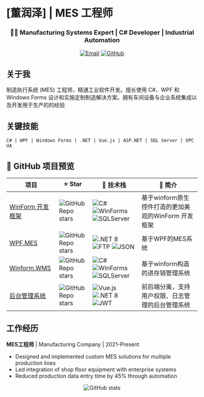 # [董润泽] | MES 工程师

<div align="center">
  <h3>👨‍💻 Manufacturing Systems Expert | C# Developer | Industrial Automation</h3>
  
  [![Email](https://img.shields.io/badge/Email-Contact-blue?style=flat-square&logo=gmail)](mailto:1749492810@qq.com)
  [![GitHub](https://img.shields.io/badge/GitHub-Follow-blue?style=flat-square&logo=github)](https://github.com/baitianbt)
</div>

## 关于我


制造执行系统 (MES) 工程师，精通工业软件开发。擅长使用 C#、WPF 和 Windows Forms 设计和实施定制制造解决方案。拥有车间设备与企业系统集成以及开发用于生产的的经验

## 关键技能

```
C# | WPF | Windows Forms | .NET | Vue.js | ASP.NET | SQL Server | OPC UA
```


## 📌 GitHub 项目预览

| 项目 | ⭐ Star | 🧰 技术栈 | 📄 简介 |
|------|--------|-----------|--------|
| [WinForm 开发框架](https://github.com/baitianbt/GC-MES) | ![GitHub Repo stars](https://img.shields.io/github/stars/baitianbt/GC-MES?style=social) | ![C#](https://img.shields.io/badge/C%23-239120?style=flat-square&logo=c-sharp&logoColor=white) ![WinForms](https://img.shields.io/badge/WinForms-0078D6?style=flat-square&logo=windows&logoColor=white) ![SQLServer](https://img.shields.io/badge/SQL%20Server-CC2927?style=flat-square&logo=microsoftsqlserver&logoColor=white) | 基于winform原生控件打造的更加美观的WinForm 开发框架 |
| [WPF.MES](https://github.com/baitianbt/MES_WPF) | ![GitHub Repo stars](https://img.shields.io/github/stars/baitianbt/MES_WPF?style=social) | ![.NET 8](https://img.shields.io/badge/.NET_8-5C2D91?style=flat-square&logo=dotnet&logoColor=white) ![FTP](https://img.shields.io/badge/FTP-003B57?style=flat-square&logo=codeberg&logoColor=white) ![JSON](https://img.shields.io/badge/JSON-000?style=flat-square&logo=json&logoColor=white) | 基于WPF的MES系统 |
| [Winform.WMS](https://github.com/baitianbt/WMS.Winform) | ![GitHub Repo stars](https://img.shields.io/github/stars/baitianbt/WMS.Winform?style=social) | ![C#](https://img.shields.io/badge/C%23-239120?style=flat-square&logo=c-sharp&logoColor=white) ![WinForms](https://img.shields.io/badge/WinForms-0078D6?style=flat-square&logo=windows&logoColor=white) ![SQLServer](https://img.shields.io/badge/SQL%20Server-CC2927?style=flat-square&logo=microsoftsqlserver&logoColor=white) | 基于winform构造的进存销管理系统 |
| [后台管理系统](https://github.com/yourusername/vue-net-admin) | ![GitHub Repo stars](https://img.shields.io/github/stars/yourusername/vue-net-admin?style=social) | ![Vue.js](https://img.shields.io/badge/Vue3-4FC08D?style=flat-square&logo=vue.js&logoColor=white) ![.NET 8](https://img.shields.io/badge/.NET_8-5C2D91?style=flat-square&logo=dotnet&logoColor=white) ![JWT](https://img.shields.io/badge/JWT-black?style=flat-square&logo=jsonwebtokens&logoColor=white) | 前后端分离，支持用户权限、日志管理的后台管理系统 |


## 工作经历

**MES工程师** | Manufacturing Company | 2021-Present
- Designed and implemented custom MES solutions for multiple production lines
- Led integration of shop floor equipment with enterprise systems
- Reduced production data entry time by 45% through automation


<div align="center">
  
  ![GitHub stats](https://github-readme-stats.vercel.app/api?username=baitianbt&show_icons=true&theme=default&hide_border=true)
  
</div>

<!-- Replace 'yourusername' with your actual GitHub username -->
<!-- Replace all placeholder text with your actual information --> 
